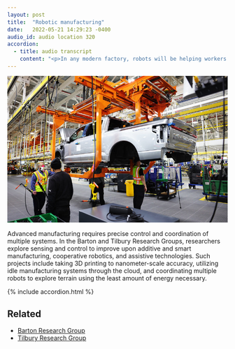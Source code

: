 ```yaml
---
layout: post
title:  "Robotic manufacturing"
date:   2022-05-21 14:29:23 -0400
audio_id: audio location 320
accordion: 
  - title: audio transcript
    content: "<p>In any modern factory, robots will be helping workers fabricate, assemble, and finish any number of goods.</p><p>In the Barton and Tilbury Research Groups, precise control and coordination of multiple systems paves the way for even more advanced manufacturing.</p><p>Researchers explore sensing and control to improve upon additive and smart manufacturing, cooperative robotics, and assistive technologies. These 3D printers can print to nanometer-scale accuracy, allowing for electrical circuits to be printed inside of the fabricated parts. Nearby, networked CNCs test a cloud-based system to utilize idle manufacturing time–much needed research in a world where the whiplash of supply chains result in part shortages.</p><p>The groups’ research in precise control and coordination even extends beyond the factory, to coordinating multiple robots to explore terrain using the least amount of energy necessary.</p>"
---
```


<div class="audio-player">
   <!-- this is where the player will be injected -->
</div>

![An F-150 Lightning on the assembly line](/assets/images/320-manufacturing.jpg)

Advanced manufacturing requires precise control and coordination of multiple systems. In the Barton and Tilbury Research Groups, researchers explore sensing and control to improve upon additive and smart manufacturing, cooperative robotics, and assistive technologies. Such projects include taking 3D printing to nanometer-scale accuracy, utilizing idle manufacturing systems through the cloud, and coordinating multiple robots to explore terrain using the least amount of energy necessary. 


{% include accordion.html %}

## Related
* [Barton Research Group](https://brg.engin.umich.edu)
* [Tilbury Research Group](https://tillab.engin.umich.edu)




<script type="text/javascript">

 const player = new Shikwasa({
   container: () => document.querySelector('.audio-player'),
   audio: {
     title: 'Robotic manufacturing',
     artist: 'audio location 320',
     cover: '/assets/images/320-manufacturing.jpg',
     src: '/assets/audio/320-manufacturing.mp3',
   },
   // fixed: {
   //   type: 'static',
   // }
 })

 </script>
